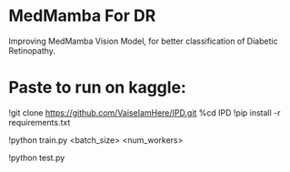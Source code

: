 # MedMamba For DR
Improving MedMamba Vision Model, for better classification of Diabetic Retinopathy.

# Paste to run on kaggle:
!git clone https://github.com/VaiseIamHere/IPD.git
%cd IPD
!pip install -r requirements.txt

<!-- Train -->
!python train.py <activationoption> <batch_size> <num_workers>

<!-- Test -->
!python test.py <activationoption>
